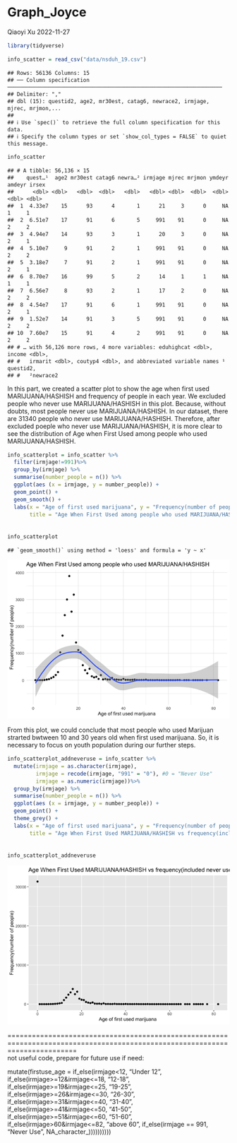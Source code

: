 Graph_Joyce
================
Qiaoyi Xu
2022-11-27

``` r
library(tidyverse)
```

``` r
info_scatter = read_csv("data/nsduh_19.csv")
```

    ## Rows: 56136 Columns: 15
    ## ── Column specification ────────────────────────────────────────────────────────────────────
    ## Delimiter: ","
    ## dbl (15): questid2, age2, mr30est, catag6, newrace2, irmjage, mjrec, mrjmon,...
    ## 
    ## ℹ Use `spec()` to retrieve the full column specification for this data.
    ## ℹ Specify the column types or set `show_col_types = FALSE` to quiet this message.

``` r
info_scatter
```

    ## # A tibble: 56,136 × 15
    ##    quest…¹  age2 mr30est catag6 newra…² irmjage mjrec mrjmon ymdeyr amdeyr irsex
    ##      <dbl> <dbl>   <dbl>  <dbl>   <dbl>   <dbl> <dbl>  <dbl>  <dbl>  <dbl> <dbl>
    ##  1  4.33e7    15      93      4       1      21     3      0     NA      1     1
    ##  2  6.51e7    17      91      6       5     991    91      0     NA      2     2
    ##  3  4.94e7    14      93      3       1      20     3      0     NA      2     1
    ##  4  5.10e7     9      91      2       1     991    91      0     NA      2     2
    ##  5  3.18e7     7      91      2       1     991    91      0     NA      2     1
    ##  6  8.70e7    16      99      5       2      14     1      1     NA      1     1
    ##  7  6.56e7     8      93      2       1      17     2      0     NA      2     2
    ##  8  4.54e7    17      91      6       1     991    91      0     NA      2     1
    ##  9  1.52e7    14      91      3       5     991    91      0     NA      2     2
    ## 10  7.60e7    15      91      4       2     991    91      0     NA      2     2
    ## # … with 56,126 more rows, 4 more variables: eduhighcat <dbl>, income <dbl>,
    ## #   irmarit <dbl>, coutyp4 <dbl>, and abbreviated variable names ¹​questid2,
    ## #   ²​newrace2

In this part, we created a scatter plot to show the age when first used
MARIJUANA/HASHISH and frequency of people in each year. We excluded
people who never use MARIJUANA/HASHISH in this plot. Because, without
doubts, most people never use MARIJUANA/HASHISH. In our dataset, there
are 31340 people who never use MARIJUANA/HASHISH. Therefore, after
excluded poeple who never use MARIJUANA/HASHISH, it is more clear to see
the distribution of Age when First Used among people who used
MARIJUANA/HASHISH.

``` r
info_scatterplot = info_scatter %>%
  filter(irmjage!=991)%>%
  group_by(irmjage) %>%
  summarise(number_people = n()) %>%
  ggplot(aes (x = irmjage, y = number_people)) +
  geom_point() +
  geom_smooth() +
  labs(x = "Age of first used marijuana", y = "Frequency(number of people)",
       title = "Age When First Used among people who used MARIJUANA/HASHISH")
  

info_scatterplot                                 
```

    ## `geom_smooth()` using method = 'loess' and formula = 'y ~ x'

![](Graph_Joyce_files/figure-gfm/scatter%20plot-1.png)<!-- -->

From this plot, we could conclude that most people who used Marijuan
strarted bwtween 10 and 30 years old when first used marijuana. So, it
is necessary to focus on youth population during our further steps.

``` r
info_scatterplot_addneveruse = info_scatter %>%
  mutate(irmjage = as.character(irmjage),
         irmjage = recode(irmjage, "991" = "0"), #0 = "Never Use"
         irmjage = as.numeric(irmjage))%>%
  group_by(irmjage) %>%
  summarise(number_people = n()) %>%
  ggplot(aes (x = irmjage, y = number_people)) +
  geom_point() +
  theme_grey() +
  labs(x = "Age of first used marijuana", y = "Frequency(number of people)",
       title = "Age When First Used MARIJUANA/HASHISH vs frequency(included never use)")
  

info_scatterplot_addneveruse  
```

![](Graph_Joyce_files/figure-gfm/unnamed-chunk-2-1.png)<!-- -->

=============================================================================================================================  
not useful code, prepare for future use if need:

mutate(firstuse_age = if_else(irmjage\<12, “Under 12”,
if_else(irmjage\>=12&irmjage\<=18, “12-18”,
if_else(irmjage\>=19&irmjage\<=25, “19-25”,
if_else(irmjage\>=26&irmjage\<=30, “26-30”,
if_else(irmjage\>=31&irmjage\<=40, “31-40”,
if_else(irmjage\>=41&irmjage\<=50, “41-50”,
if_else(irmjage\>=51&irmjage\<=60, “51-60”,
if_else(irmjage\>60&irmjage\<=82, “above 60”, if_else(irmjage == 991,
“Never Use”, NA_character\_))))))))))
